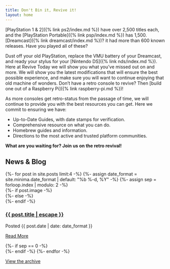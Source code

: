 ```yaml
---
title: Don't Bin it, Revive it!
layout: home
---
```


[PlayStation 1 & 2]({% link ps2/index.md %}) have over 2,500 titles each, and the [PlayStation Portable]({% link psp/index.md %}) has 1,500. [Dreamcast]({% link dreamcast/index.md %})? it had more than 600 known releases. Have you played all of these?

Dust off your old PlayStation, replace the VMU battery of your Dreamcast, and ready your stylus for your [Nintendo DS]({% link nds/index.md %}). Here at Revive Today we will show you what you’ve missed out on and more. We will show you the latest modifications that will ensure the best possible experience, and make sure you will want to continue enjoying that old machine of wonders. Don’t have a retro console to revive? Then [build one out of a Raspberry Pi]({% link raspberry-pi.md %})!  

As more consoles get retro-status from the passage of time, we will continue to provide you with the best resources you can get. Here we commit to ensuring we have:

* Up-to-Date Guides, with date stamps for verification.
* Comprehensive resource on what you can do.
* Homebrew guides and information.
* Directions to the most active and trusted platform communities.

**What are you waiting for? Join us on the retro revival!**

## News & Blog

<div class="container">
	<div class="row g-2 pb-2 align-items-start">
		{%- for post in site.posts limit:4 -%}
		{%- assign date_format = site.minima.date_format | default: "%b %-d, %Y" -%}
		{%- assign sep = forloop.index | modulo: 2 -%}
		<div class="col">
			{%- if post.image -%}
			<div class="rt-homegrid" style="background-image:url('{{- post.image | relative_url -}}')"></div>
			{%- else -%}
			<div class="rt-homegrid" style="background-image:url('/assets/img/rt-default-banner.webp')"></div>
			{%- endif -%}
			<h3><a class="post-link" href="{{ post.url | relative_url }}">{{ post.title | escape }}</a></h3>	
			<span class="post-meta text-muted">Posted {{ post.date | date: date_format }}</span>
			<div>
				<p class="rt-button"><a href="{{ post.url | relative_url }}">Read More</a></p>
			</div>
		</div>
		{%- if sep == 0 -%}
		</div>
		<div class="row g-2 pb-2 align-items-start">
		{%- endif -%}
		{%- endfor -%}
	</div>
</div>

<div class="text-center">
	<p class="rt-button"><a href="{% link blog/index.html %}">View the archive</a></p>
</div>
